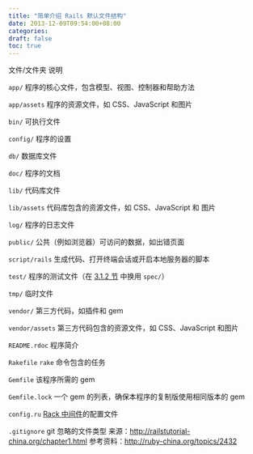 ```yaml
---
title: "简单介绍 Rails 默认文件结构"
date: 2013-12-09T09:54:00+08:00
categories: 
draft: false
toc: true
---
```


文件/文件夹 说明

`app/`
程序的核心文件，包含模型、视图、控制器和帮助方法

`app/assets`
程序的资源文件，如 CSS、JavaScript 和图片

`bin/`
可执行文件

`config/`
程序的设置

`db/`
数据库文件

`doc/`
程序的文档

`lib/`
代码库文件

`lib/assets`
代码库包含的资源文件，如 CSS、JavaScript 和 图片

`log/`
程序的日志文件

`public/`
公共（例如浏览器）可访问的数据，如出错页面

`script/rails`
生成代码、打开终端会话或开启本地服务器的脚本

`test/`
程序的测试文件（在 [3.1.2 节](http://railstutorial-china.org/chapter3.html#section-3-2-1) 中换用 `spec/`）

`tmp/`
临时文件

`vendor/`
第三方代码，如插件和 gem

`vendor/assets`
第三方代码包含的资源文件，如 CSS、JavaScript 和图片

`README.rdoc`
程序简介

`Rakefile`
`rake` 命令包含的任务

`Gemfile`
该程序所需的 gem

`Gemfile.lock`
一个 gem 的列表，确保本程序的复制版使用相同版本的 gem

`config.ru`
[Rack 中间件](http://rack.rubyforge.org/doc/)的配置文件

`.gitignore`
git 忽略的文件类型
来源：<http://railstutorial-china.org/chapter1.html> 参考资料：<http://ruby-china.org/topics/2432>